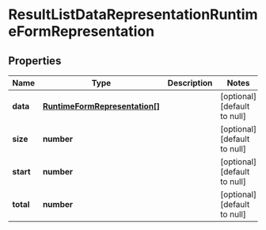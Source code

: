 # ResultListDataRepresentationRuntimeFormRepresentation

## Properties
Name | Type | Description | Notes
------------ | ------------- | ------------- | -------------
**data** | [**RuntimeFormRepresentation[]**](RuntimeFormRepresentation.md) |  | [optional] [default to null]
**size** | **number** |  | [optional] [default to null]
**start** | **number** |  | [optional] [default to null]
**total** | **number** |  | [optional] [default to null]


